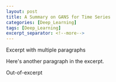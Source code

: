 ```yaml
---
layout: post
title: A Summary on GANS for Time Series
categories: [Deep_Learning]
tags: [Deep_Learning]
excerpt_separator: <!--more-->
---
```

Excerpt with multiple paragraphs

Here's another paragraph in the excerpt.
<!--more-->
Out-of-excerpt
